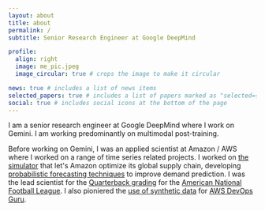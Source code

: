 ```yaml
---
layout: about
title: about
permalink: /
subtitle: Senior Research Engineer at Google DeepMind

profile:
  align: right
  image: me_pic.jpeg
  image_circular: true # crops the image to make it circular

news: true # includes a list of news items
selected_papers: true # includes a list of papers marked as "selected={true}"
social: true # includes social icons at the bottom of the page
---
```


I am a senior research engineer at Google DeepMind where I work on Gemini. I am working predominantly on multimodal post-training.

Before working on Gemini, I was an applied scientist at Amazon / AWS where I worked on a range of time series related projects. I worked on [the simulator](https://www.amazon.science/latest-news/how-peak-events-like-prime-day-helped-amazon-navigate-the-pandemic) that let's Amazon optimize its global supply chain, developing [probabilistic forecasting techniques](https://www.amazon.science/blog/improving-forecasting-by-learning-quantile-functions) to improve demand prediction.
I was the lead scientist for the [Quarterback grading](https://www.amazon.science/blog/the-science-behind-nfl-next-gen-stats-new-passing-metric) for the [American National Football League](https://www.nfl.com/news/next-gen-stats-intro-to-passing-score-metric).
I also pioniered the [use of synthetic data](https://patents.google.com/patent/US11636125B1/en) for [AWS DevOps Guru](https://aws.amazon.com/devops-guru/).

